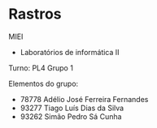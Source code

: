 # Rastros
MIEI
- Laboratórios de informática II

Turno: PL4
Grupo 1

Elementos do grupo: 
- 78778 Adélio José Ferreira Fernandes
- 93277 Tiago Luís Dias da Silva
- 93262 Simão Pedro Sá Cunha
